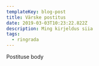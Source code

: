 ```yaml
---
templateKey: blog-post
title: Värske postitus
date: 2019-03-03T10:23:22.822Z
description: Ming kirjeldus siia
tags:
  - ringrada
---
```

Postituse body
